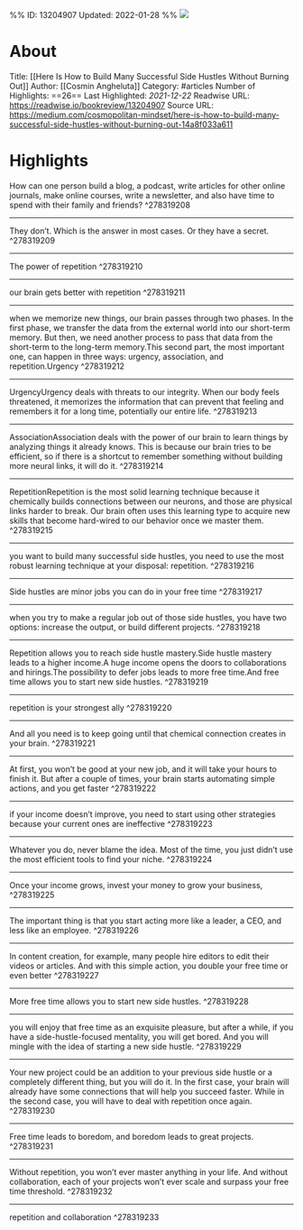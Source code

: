 %%
ID: 13204907
Updated: 2022-01-28
%%
![](https://readwise-assets.s3.amazonaws.com/static/images/article2.74d541386bbf.png)

# About
Title: [[Here Is How to Build Many Successful Side Hustles Without Burning Out]]
Author: [[Cosmin Angheluta]]
Category: #articles
Number of Highlights: ==26==
Last Highlighted: *2021-12-22*
Readwise URL: https://readwise.io/bookreview/13204907
Source URL: https://medium.com/cosmopolitan-mindset/here-is-how-to-build-many-successful-side-hustles-without-burning-out-14a8f033a611


# Highlights 
How can one person build a blog, a podcast, write articles for other online journals, make online courses, write a newsletter, and also have time to spend with their family and friends?  ^278319208

---

They don’t. Which is the answer in most cases. Or they have a secret.  ^278319209

---

The power of repetition  ^278319210

---

our brain gets better with repetition  ^278319211

---

when we memorize new things, our brain passes through two phases. In the first phase, we transfer the data from the external world into our short-term memory. But then, we need another process to pass that data from the short-term to the long-term memory.This second part, the most important one, can happen in three ways: urgency, association, and repetition.Urgency  ^278319212

---

UrgencyUrgency deals with threats to our integrity. When our body feels threatened, it memorizes the information that can prevent that feeling and remembers it for a long time, potentially our entire life.  ^278319213

---

AssociationAssociation deals with the power of our brain to learn things by analyzing things it already knows. This is because our brain tries to be efficient, so if there is a shortcut to remember something without building more neural links, it will do it.  ^278319214

---

RepetitionRepetition is the most solid learning technique because it chemically builds connections between our neurons, and those are physical links harder to break. Our brain often uses this learning type to acquire new skills that become hard-wired to our behavior once we master them.  ^278319215

---

you want to build many successful side hustles, you need to use the most robust learning technique at your disposal: repetition.  ^278319216

---

Side hustles are minor jobs you can do in your free time  ^278319217

---

when you try to make a regular job out of those side hustles, you have two options: increase the output, or build different projects.  ^278319218

---

Repetition allows you to reach side hustle mastery.Side hustle mastery leads to a higher income.A huge income opens the doors to collaborations and hirings.The possibility to defer jobs leads to more free time.And free time allows you to start new side hustles.  ^278319219

---

repetition is your strongest ally  ^278319220

---

And all you need is to keep going until that chemical connection creates in your brain.  ^278319221

---

At first, you won’t be good at your new job, and it will take your hours to finish it. But after a couple of times, your brain starts automating simple actions, and you get faster  ^278319222

---

if your income doesn’t improve, you need to start using other strategies because your current ones are ineffective  ^278319223

---

Whatever you do, never blame the idea. Most of the time, you just didn’t use the most efficient tools to find your niche.  ^278319224

---

Once your income grows, invest your money to grow your business,  ^278319225

---

The important thing is that you start acting more like a leader, a CEO, and less like an employee.  ^278319226

---

In content creation, for example, many people hire editors to edit their videos or articles. And with this simple action, you double your free time or even better  ^278319227

---

More free time allows you to start new side hustles.  ^278319228

---

you will enjoy that free time as an exquisite pleasure, but after a while, if you have a side-hustle-focused mentality, you will get bored. And you will mingle with the idea of starting a new side hustle.  ^278319229

---

Your new project could be an addition to your previous side hustle or a completely different thing, but you will do it. In the first case, your brain will already have some connections that will help you succeed faster. While in the second case, you will have to deal with repetition once again.  ^278319230

---

Free time leads to boredom, and boredom leads to great projects.  ^278319231

---

Without repetition, you won’t ever master anything in your life. And without collaboration, each of your projects won’t ever scale and surpass your free time threshold.  ^278319232

---

repetition and collaboration  ^278319233

